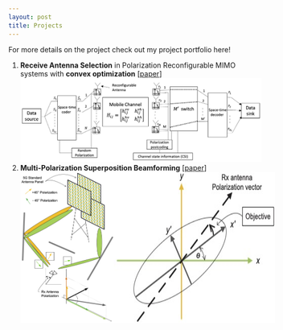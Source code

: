 ```yaml
---
layout: post
title: Projects
---
```

For more details on the project check out my project portfolio here! 

1. **Receive Antenna Selection** in Polarization Reconfigurable MIMO systems with **convex optimization**
   [[paper](/assets/files/AS_Convex.pdf)]
   <img src="/assets/img/Antenna Selection.png" alt="PR_MIMO Antenna Selection System">
2. **Multi-Polarization Superposition Beamforming**
   [[paper](https://arxiv.org/abs/2404.02757)]
   <div style="display: flex; justify-content: space-between;">
       <img src="/assets/img/MPS_sysModel.png" alt="MPS System Model" height="300px" width="200px">
       <img src="/assets/img/Polarization_Ellipse.jpg" alt="Ellipse">
   </div>
